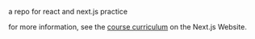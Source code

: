 a repo for react and next.js practice

for more information, see the [course curriculum](https://nextjs.org/learn/react-foundations) on the Next.js Website.
